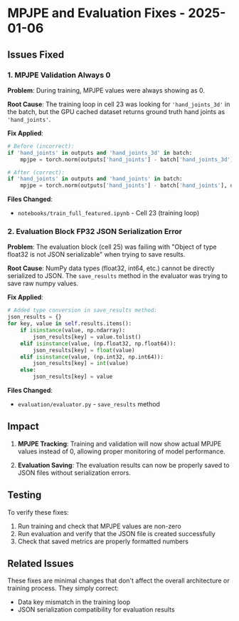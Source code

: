 # MPJPE and Evaluation Fixes - 2025-01-06

## Issues Fixed

### 1. MPJPE Validation Always 0

**Problem**: During training, MPJPE values were always showing as 0.

**Root Cause**: The training loop in cell 23 was looking for `'hand_joints_3d'` in the batch, but the GPU cached dataset returns ground truth hand joints as `'hand_joints'`.

**Fix Applied**:
```python
# Before (incorrect):
if 'hand_joints' in outputs and 'hand_joints_3d' in batch:
    mpjpe = torch.norm(outputs['hand_joints'] - batch['hand_joints_3d'], dim=-1).mean()

# After (correct):
if 'hand_joints' in outputs and 'hand_joints' in batch:
    mpjpe = torch.norm(outputs['hand_joints'] - batch['hand_joints'], dim=-1).mean()
```

**Files Changed**:
- `notebooks/train_full_featured.ipynb` - Cell 23 (training loop)

### 2. Evaluation Block FP32 JSON Serialization Error

**Problem**: The evaluation block (cell 25) was failing with "Object of type float32 is not JSON serializable" when trying to save results.

**Root Cause**: NumPy data types (float32, int64, etc.) cannot be directly serialized to JSON. The `save_results` method in the evaluator was trying to save raw numpy values.

**Fix Applied**:
```python
# Added type conversion in save_results method:
json_results = {}
for key, value in self.results.items():
    if isinstance(value, np.ndarray):
        json_results[key] = value.tolist()
    elif isinstance(value, (np.float32, np.float64)):
        json_results[key] = float(value)
    elif isinstance(value, (np.int32, np.int64)):
        json_results[key] = int(value)
    else:
        json_results[key] = value
```

**Files Changed**:
- `evaluation/evaluator.py` - `save_results` method

## Impact

1. **MPJPE Tracking**: Training and validation will now show actual MPJPE values instead of 0, allowing proper monitoring of model performance.

2. **Evaluation Saving**: The evaluation results can now be properly saved to JSON files without serialization errors.

## Testing

To verify these fixes:
1. Run training and check that MPJPE values are non-zero
2. Run evaluation and verify that the JSON file is created successfully
3. Check that saved metrics are properly formatted numbers

## Related Issues

These fixes are minimal changes that don't affect the overall architecture or training process. They simply correct:
- Data key mismatch in the training loop
- JSON serialization compatibility for evaluation results